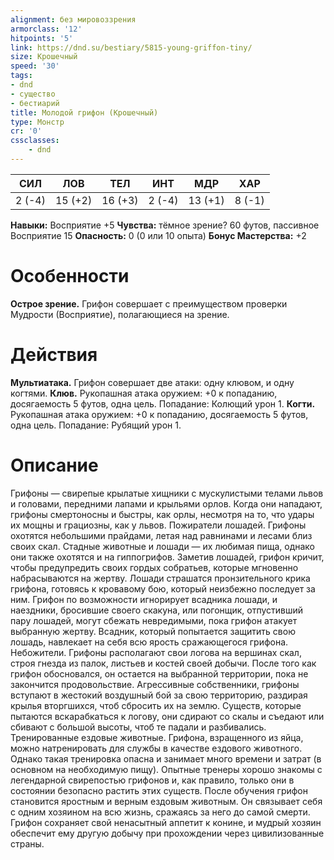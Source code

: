 ```yaml
---
alignment: без мировоззрения
armorclass: '12'
hitpoints: '5'
link: https://dnd.su/bestiary/5815-young-griffon-tiny/
size: Крошечный
speed: '30'
tags:
- dnd
- существо
- бестиарий
title: Молодой грифон (Крошечный)
type: Монстр
cr: '0'
cssclasses:
    - dnd
---
```



| СИЛ | ЛОВ | ТЕЛ | ИНТ | МДР | ХАР |
|---|---|---|---|---|---|
| 2 (-4) | 15 (+2) | 16 (+3) | 2 (-4) | 13 (+1) | 8 (-1) |
**Навыки:** Восприятие +5
**Чувства:** тёмное зрение? 60 футов, пассивное Восприятие 15
**Опасность:** 0 (0 или 10 опыта)
**Бонус Мастерства:** +2


# Особенности
**Острое зрение.** Грифон совершает с преимуществом проверки Мудрости (Восприятие), полагающиеся на зрение.


# Действия
**Мультиатака.** Грифон совершает две атаки: одну клювом, и одну когтями.
**Клюв.** Рукопашная атака оружием: +0 к попаданию, досягаемость 5 футов, одна цель. Попадание: Колющий урон 1.
**Когти.** Рукопашная атака оружием: +0 к попаданию, досягаемость 5 футов, одна цель. Попадание: Рубящий урон 1.


# Описание
Грифоны — свирепые крылатые хищники с мускулистыми телами львов и головами, передними лапами и крыльями орлов. Когда они нападают, грифоны смертоносны и быстры, как орлы, несмотря на то, что удары их мощны и грациозны, как у львов. Пожиратели лошадей. Грифоны охотятся небольшими прайдами, летая над равнинами и лесами близ своих скал. Стадные животные и лошади — их любимая пища, однако они также охотятся и на гиппогрифов. Заметив лошадей, грифон кричит, чтобы предупредить своих гордых собратьев, которые мгновенно набрасываются на жертву. Лошади страшатся пронзительного крика грифона, готовясь к кровавому бою, который неизбежно последует за ним. Грифон по возможности игнорирует всадника лошади, и наездники, бросившие своего скакуна, или погонщик, отпустивший пару лошадей, могут сбежать невредимыми, пока грифон атакует выбранную жертву. Всадник, который попытается защитить свою лошадь, навлекает на себя всю ярость сражающегося грифона. Небожители. Грифоны располагают свои логова на вершинах скал, строя гнезда из палок, листьев и костей своей добычи. После того как грифон обосновался, он остается на выбранной территории, пока не закончится продовольствие. Агрессивные собственники, грифоны вступают в жестокий воздушный бой за свою территорию, раздирая крылья вторгшихся, чтоб сбросить их на землю. Существ, которые пытаются вскарабкаться к логову, они сдирают со скалы и съедают или сбивают с большой высоты, чтоб те падали и разбивались. Тренированные ездовые животные. Грифона, взращенного из яйца, можно натренировать для службы в качестве ездового животного. Однако такая тренировка опасна и занимает много времени и затрат (в основном на необходимую пищу). Опытные тренеры хорошо знакомы с легендарной свирепостью грифонов и, как правило, только они в состоянии безопасно растить этих существ. После обучения грифон становится яростным и верным ездовым животным. Он связывает себя с одним хозяином на всю жизнь, сражаясь за него до самой смерти. Грифон сохраняет свой ненасытный аппетит к конине, и мудрый хозяин обеспечит ему другую добычу при прохождении через цивилизованные страны.